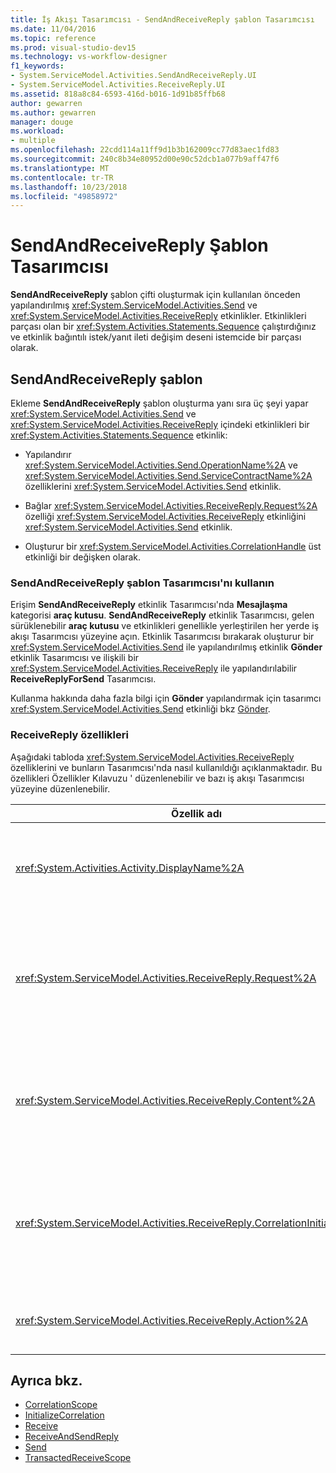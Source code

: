 ```yaml
---
title: İş Akışı Tasarımcısı - SendAndReceiveReply şablon Tasarımcısı
ms.date: 11/04/2016
ms.topic: reference
ms.prod: visual-studio-dev15
ms.technology: vs-workflow-designer
f1_keywords:
- System.ServiceModel.Activities.SendAndReceiveReply.UI
- System.ServiceModel.Activities.ReceiveReply.UI
ms.assetid: 818a8c84-6593-416d-b016-1d91b85ffb68
author: gewarren
ms.author: gewarren
manager: douge
ms.workload:
- multiple
ms.openlocfilehash: 22cdd114a11ff9d1b3b162009cc77d83aec1fd83
ms.sourcegitcommit: 240c8b34e80952d00e90c52dcb1a077b9aff47f6
ms.translationtype: MT
ms.contentlocale: tr-TR
ms.lasthandoff: 10/23/2018
ms.locfileid: "49858972"
---
```

# <a name="sendandreceivereply-template-designer"></a>SendAndReceiveReply Şablon Tasarımcısı

**SendAndReceiveReply** şablon çifti oluşturmak için kullanılan önceden yapılandırılmış <xref:System.ServiceModel.Activities.Send> ve <xref:System.ServiceModel.Activities.ReceiveReply> etkinlikler. Etkinlikleri parçası olan bir <xref:System.Activities.Statements.Sequence> çalıştırdığınız ve etkinlik bağıntılı istek/yanıt ileti değişim deseni istemcide bir parçası olarak.

## <a name="the-sendandreceivereply-template"></a>SendAndReceiveReply şablon

Ekleme **SendAndReceiveReply** şablon oluşturma yanı sıra üç şeyi yapar <xref:System.ServiceModel.Activities.Send> ve <xref:System.ServiceModel.Activities.ReceiveReply> içindeki etkinlikleri bir <xref:System.Activities.Statements.Sequence> etkinlik:

- Yapılandırır <xref:System.ServiceModel.Activities.Send.OperationName%2A> ve <xref:System.ServiceModel.Activities.Send.ServiceContractName%2A> özelliklerini <xref:System.ServiceModel.Activities.Send> etkinlik.

- Bağlar <xref:System.ServiceModel.Activities.ReceiveReply.Request%2A> özelliği <xref:System.ServiceModel.Activities.ReceiveReply> etkinliğini <xref:System.ServiceModel.Activities.Send> etkinlik.

- Oluşturur bir <xref:System.ServiceModel.Activities.CorrelationHandle> üst etkinliği bir değişken olarak.

### <a name="use-the-sendandreceivereply-template-designer"></a>SendAndReceiveReply şablon Tasarımcısı'nı kullanın

Erişim **SendAndReceiveReply** etkinlik Tasarımcısı'nda **Mesajlaşma** kategorisi **araç kutusu**. **SendAndReceiveReply** etkinlik Tasarımcısı, gelen sürüklenebilir **araç kutusu** ve etkinlikleri genellikle yerleştirilen her yerde iş akışı Tasarımcısı yüzeyine açın. Etkinlik Tasarımcısı bırakarak oluşturur bir <xref:System.ServiceModel.Activities.Send> ile yapılandırılmış etkinlik **Gönder** etkinlik Tasarımcısı ve ilişkili bir <xref:System.ServiceModel.Activities.ReceiveReply> ile yapılandırılabilir **ReceiveReplyForSend** Tasarımcısı.

Kullanma hakkında daha fazla bilgi için **Gönder** yapılandırmak için tasarımcı <xref:System.ServiceModel.Activities.Send> etkinliği bkz [Gönder](../workflow-designer/send-activity-designer.md).

### <a name="properties-of-receivereply"></a>ReceiveReply özellikleri

Aşağıdaki tabloda <xref:System.ServiceModel.Activities.ReceiveReply> özelliklerini ve bunların Tasarımcısı'nda nasıl kullanıldığı açıklanmaktadır. Bu özellikleri Özellikler Kılavuzu ' düzenlenebilir ve bazı iş akışı Tasarımcısı yüzeyine düzenlenebilir.


| Özellik adı | Gerekli | Kullanım |
|-|----------|-|
| <xref:System.Activities.Activity.DisplayName%2A> | False | İsteğe bağlı kolay adı <xref:System.ServiceModel.Activities.ReceiveReply> etkinlik. ReceiveReplyForSend varsayılandır.<br /><br /> Ancak varsayılan olmayan bir değeri kullanımı kolay için <xref:System.Activities.Activity.DisplayName%2A> kesinlikle gerekli değildir, bu tür bir değer kullanmak en iyisidir. |
| <xref:System.ServiceModel.Activities.ReceiveReply.Request%2A> | Doğru | Başvuru <xref:System.ServiceModel.Activities.Send> etkinlik ile eşleştirilmiş <xref:System.ServiceModel.Activities.ReceiveReply> etkinlik. Bu özellik olmamalıdır **null**. <xref:System.ServiceModel.Activities.Send> ve <xref:System.ServiceModel.Activities.ReceiveReply> etkinlikler birlikte istemcide bir istek/yanıt Mesajlaşma modeli model için kullanılır. Bu özellik belirten <xref:System.ServiceModel.Activities.Send> etkinlik eşleştirilmiştir. Tasarımcıda için otomatik olarak bağlı olduğundan bu özellik düzenlenemiyor <xref:System.ServiceModel.Activities.Send> oluşturduğunuz etkinlik <xref:System.ServiceModel.Activities.ReceiveReply> etkinlik. |
| <xref:System.ServiceModel.Activities.ReceiveReply.Content%2A> | False | İleti veya parametre içeriği almak için belirtir. Ya da olabilir bir <xref:System.ServiceModel.Activities.ReceiveMessageContent> etkinlik veya <xref:System.ServiceModel.Activities.ReceiveParametersContent> etkinlik. Bu özelliğin yanındaki üç nokta düğmesine tıklayarak düzenleme **içerik** özellik kılavuzunda veya tıklayarak alan **tanımlayın** düğmesinin yanındaki **içerik** üzerindeki etiket **Alma** etkinlik Tasarımcı yüzeyine bırakın. Her ikisini de görüntüle **içerik tanımı** iletişim. Bu kutuyu kullanma hakkında daha fazla bilgi için bkz. [içerik tanımı iletişim kutusunun](../workflow-designer/content-definition-dialog-box.md). |
| <xref:System.ServiceModel.Activities.ReceiveReply.CorrelationInitializers%2A> | False | Koleksiyonunu belirtir <xref:System.ServiceModel.Activities.CorrelationInitializer> birden çok başlatmak nesneleri <xref:System.ServiceModel.Activities.CorrelationHandle> bu yapılandırma nesneleri <xref:System.ServiceModel.Activities.Receive> etkinlik iş akışı içinde. Yanındaki üç nokta düğmesini tıklayın <xref:System.ServiceModel.Activities.Receive.CorrelationInitializers%2A> özelliği açmak için özellikler kılavuzundaki **bağıntı başlatıcılar Ekle** iletişim kutusu. Bu kutuyu kullanma hakkında daha fazla bilgi için bkz. [Correlationınitializer iletişim kutusunu](../workflow-designer/add-correlationinitializers-dialog-box.md). |
| <xref:System.ServiceModel.Activities.ReceiveReply.Action%2A> | False | İletinin eylem üstbilgisini belirtir. Açıkça ayarlanmış ise, değeri varsayılan olarak:<br /><br /> <strong>https://tempuri.org/{service ad alanı sözleşme} / {hizmet sözleşmesi adı} / {işlem adı}.</strong> |

## <a name="see-also"></a>Ayrıca bkz.

- [CorrelationScope](../workflow-designer/correlationscope-activity-designer.md)
- [InitializeCorrelation](../workflow-designer/initializecorrelation-activity-designer.md)
- [Receive](../workflow-designer/receive-activity-designer.md)
- [ReceiveAndSendReply](../workflow-designer/receiveandsendreply-template-designer.md)
- [Send](../workflow-designer/send-activity-designer.md)
- [TransactedReceiveScope](../workflow-designer/transactedreceivescope-activity-designer.md)